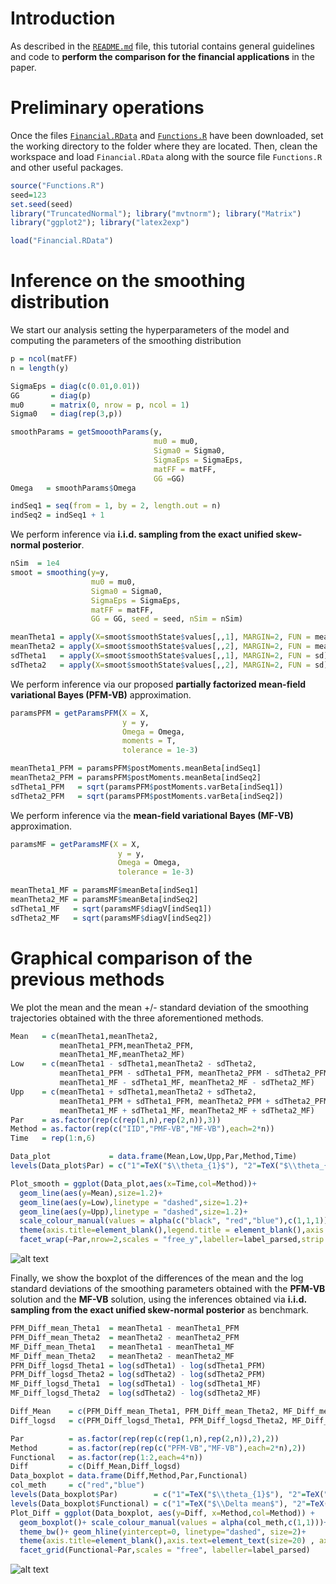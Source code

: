 Introduction
============

As described in the [`README.md`](https://github.com/GiovanniRebaudo/Dynamic-Probit-PFMVB/blob/main/README.md) file, this tutorial contains general guidelines and code to **perform the comparison for the financial applications** in the paper.

Preliminary operations
======================

Once the files [`Financial.RData`](https://github.com/GiovanniRebaudo/Dynamic-Probit-PFMVB/blob/main/Financial.RData) and [`Functions.R`](https://github.com/GiovanniRebaudo/Dynamic-Probit-PFMVB/blob/main/Functions.R) have been downloaded, set the working directory to the folder where they are located. Then, clean the workspace and load `Financial.RData` along with the source file `Functions.R` and other useful packages.

``` r
source("Functions.R")
seed=123
set.seed(seed)
library("TruncatedNormal"); library("mvtnorm"); library("Matrix")
library("ggplot2"); library("latex2exp")

load("Financial.RData")
```

Inference on the smoothing distribution
======================

We start our analysis setting the hyperparameters of the model and computing the parameters of the smoothing distribution
````r
p = ncol(matFF)
n = length(y)

SigmaEps = diag(c(0.01,0.01))
GG       = diag(p)
mu0      = matrix(0, nrow = p, ncol = 1)
Sigma0   = diag(rep(3,p))

smoothParams = getSmooothParams(y,
                                mu0 = mu0,
                                Sigma0 = Sigma0,
                                SigmaEps = SigmaEps,
                                matFF = matFF,
                                GG =GG)
Omega   = smoothParams$Omega

indSeq1 = seq(from = 1, by = 2, length.out = n)
indSeq2 = indSeq1 + 1
````
We perform inference via **i.i.d. sampling from the exact unified skew-normal posterior**.
``` r
nSim  = 1e4
smoot = smoothing(y=y,
                  mu0 = mu0,
                  Sigma0 = Sigma0,
                  SigmaEps = SigmaEps,
                  matFF = matFF,
                  GG = GG, seed = seed, nSim = nSim)

meanTheta1 = apply(X=smoot$smoothState$values[,,1], MARGIN=2, FUN = mean)
meanTheta2 = apply(X=smoot$smoothState$values[,,2], MARGIN=2, FUN = mean)
sdTheta1   = apply(X=smoot$smoothState$values[,,1], MARGIN=2, FUN = sd)
sdTheta2   = apply(X=smoot$smoothState$values[,,2], MARGIN=2, FUN = sd)
```

We perform inference via our proposed **partially factorized mean-field variational Bayes (PFM-VB)** approximation.
````r
paramsPFM = getParamsPFM(X = X,
                         y = y,
                         Omega = Omega,
                         moments = T,
                         tolerance = 1e-3)

meanTheta1_PFM = paramsPFM$postMoments.meanBeta[indSeq1]
meanTheta2_PFM = paramsPFM$postMoments.meanBeta[indSeq2]
sdTheta1_PFM   = sqrt(paramsPFM$postMoments.varBeta[indSeq1])
sdTheta2_PFM   = sqrt(paramsPFM$postMoments.varBeta[indSeq2])
````
We perform inference via the **mean-field variational Bayes (MF-VB)** approximation.
````r
paramsMF = getParamsMF(X = X,
                        y = y,
                        Omega = Omega,
                        tolerance = 1e-3)

meanTheta1_MF = paramsMF$meanBeta[indSeq1]
meanTheta2_MF = paramsMF$meanBeta[indSeq2]
sdTheta1_MF   = sqrt(paramsMF$diagV[indSeq1])
sdTheta2_MF   = sqrt(paramsMF$diagV[indSeq2])
````

Graphical comparison of the previous methods
======================

We plot the mean and the mean +/- standard deviation of the smoothing trajectories obtained with the three aforementioned methods.
````r
Mean   = c(meanTheta1,meanTheta2,
           meanTheta1_PFM,meanTheta2_PFM,
           meanTheta1_MF,meanTheta2_MF) 
Low    = c(meanTheta1 - sdTheta1,meanTheta2 - sdTheta2,
           meanTheta1_PFM - sdTheta1_PFM, meanTheta2_PFM - sdTheta2_PFM,
           meanTheta1_MF - sdTheta1_MF, meanTheta2_MF - sdTheta2_MF)
Upp    = c(meanTheta1 + sdTheta1,meanTheta2 + sdTheta2,
           meanTheta1_PFM + sdTheta1_PFM, meanTheta2_PFM + sdTheta2_PFM,
           meanTheta1_MF + sdTheta1_MF, meanTheta2_MF + sdTheta2_MF)
Par    = as.factor(rep(c(rep(1,n),rep(2,n)),3))
Method = as.factor(rep(c("IID","PMF-VB","MF-VB"),each=2*n))
Time   = rep(1:n,6)

Data_plot             = data.frame(Mean,Low,Upp,Par,Method,Time)
levels(Data_plot$Par) = c("1"=TeX("$\\theta_{1}$"), "2"=TeX("$\\theta_{2}$"))

Plot_smooth = ggplot(Data_plot,aes(x=Time,col=Method))+
  geom_line(aes(y=Mean),size=1.2)+
  geom_line(aes(y=Low),linetype = "dashed",size=1.2)+
  geom_line(aes(y=Upp),linetype = "dashed",size=1.2)+
  scale_colour_manual(values = alpha(c("black", "red","blue"),c(1,1,1)))+ theme_bw()+
  theme(axis.title=element_blank(),legend.title = element_blank(),axis.text=element_text(size=20),strip.text = element_text(size=30),legend.text = element_text(size=30))+
  facet_wrap(~Par,nrow=2,scales = "free_y",labeller=label_parsed,strip.position = "right")
````
![alt text](https://github.com/GiovanniRebaudo/Dynamic-Probit-PFMVB/blob/main/ComparisonTrajectories.png)

Finally, we show the boxplot of the differences of the mean and the log standard deviations of the smoothing parameters obtained with the **PFM-VB** solution and the **MF-VB** solution, using the inferences obtained via **i.i.d. sampling from the exact unified skew-normal posterior** as benchmark.

````r
PFM_Diff_mean_Theta1  = meanTheta1 - meanTheta1_PFM
PFM_Diff_mean_Theta2  = meanTheta2 - meanTheta2_PFM
MF_Diff_mean_Theta1   = meanTheta1 - meanTheta1_MF
MF_Diff_mean_Theta2   = meanTheta2 - meanTheta2_MF
PFM_Diff_logsd_Theta1 = log(sdTheta1) - log(sdTheta1_PFM)
PFM_Diff_logsd_Theta2 = log(sdTheta2) - log(sdTheta2_PFM)
MF_Diff_logsd_Theta1  = log(sdTheta1) - log(sdTheta1_MF)
MF_Diff_logsd_Theta2  = log(sdTheta2) - log(sdTheta2_MF)

Diff_Mean    = c(PFM_Diff_mean_Theta1, PFM_Diff_mean_Theta2, MF_Diff_mean_Theta1, MF_Diff_mean_Theta2)
Diff_logsd   = c(PFM_Diff_logsd_Theta1, PFM_Diff_logsd_Theta2, MF_Diff_logsd_Theta1, MF_Diff_logsd_Theta2)

Par          = as.factor(rep(rep(c(rep(1,n),rep(2,n)),2),2))
Method       = as.factor(rep(rep(c("PFM-VB","MF-VB"),each=2*n),2))
Functional   = as.factor(rep(1:2,each=4*n))
Diff         = c(Diff_Mean,Diff_logsd)
Data_boxplot = data.frame(Diff,Method,Par,Functional)
col_meth     = c("red","blue")
levels(Data_boxplot$Par)        = c("1"=TeX("$\\theta_{1}$"), "2"=TeX("$\\theta_{2}$"))
levels(Data_boxplot$Functional) = c("1"=TeX("$\\Delta mean$"), "2"=TeX("$\\Delta \\log(sd)$"))
Plot_Diff = ggplot(Data_boxplot, aes(y=Diff, x=Method,col=Method)) + 
  geom_boxplot()+ scale_colour_manual(values = alpha(col_meth,c(1,1)))+
  theme_bw()+ geom_hline(yintercept=0, linetype="dashed", size=2)+
  theme(axis.title=element_blank(),axis.text=element_text(size=20) , axis.text.x = element_text(colour = col_meth), strip.text = element_text(size=30),legend.position = "none")+
  facet_grid(Functional~Par,scales = "free", labeller=label_parsed)
````
![alt text](https://github.com/GiovanniRebaudo/Dynamic-Probit-PFMVB/blob/main/ComparisonBoxplot.png)
